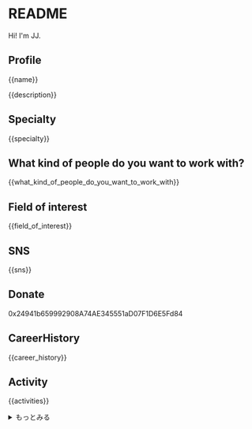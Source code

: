 # README

Hi! I'm JJ.

## Profile

{{name}}

{{description}}

## Specialty

{{specialty}}

## What kind of people do you want to work with?

{{what_kind_of_people_do_you_want_to_work_with}}

## Field of interest

{{field_of_interest}}

## SNS

{{sns}}

## Donate

0x24941b659992908A74AE345551aD07F1D6E5Fd84

## CareerHistory

{{career_history}}

## Activity

{{activities}}

<details>
<summary>もっとみる</summary>
{{more_activities}}
</details>
